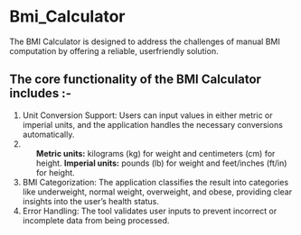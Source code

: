 # Bmi_Calculator
The BMI Calculator is designed to address the challenges of manual BMI computation by offering a reliable, userfriendly solution.

<h2>The core functionality of the BMI Calculator includes :-</h2>
<ol>
    <li>
        Unit Conversion Support: Users can input values in either metric or imperial units, and the application handles the necessary conversions automatically.
        <li>
            <ol>
                <b>Metric units:</b> kilograms (kg) for weight and centimeters (cm) for height.
                <b>Imperial units:</b> pounds (lb) for weight and feet/inches (ft/in) for height.
            </ol>
        </li>
    </li>
    <li>BMI Categorization: The application classifies the result into categories like underweight, normal weight, overweight, and obese, providing clear insights into the user’s health status.</li>
    <li>Error Handling: The tool validates user inputs to prevent incorrect or incomplete data from being processed.</li>
</ol>
